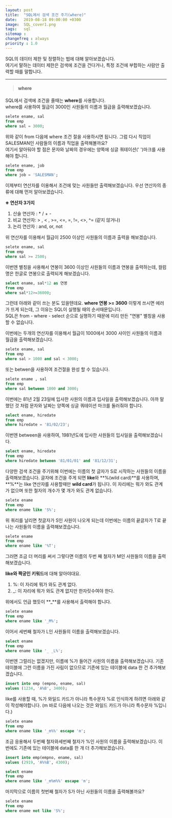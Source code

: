 ```yaml
---
layout: post
title:  "SQL에서 검색 조건 주기(where)"
date:   2019-08-18 09:00:00 +0300
image:  SQL_cover1.png
tags:   sql
sitemap :
changefreq : always
priority : 1.0
---
```



SQL의 데이터 제한 및 정렬하는 법에 대해 알아보겠습니다.  
여기서 말하는 데이터 제한은 검색에 조건을 건다거나, 특정 조건에 부합하는 사람만 출력할 때를 말합니다.  

--------

> #### where 

SQL에서 검색에 조건을 줄때는 **where**를 사용합니다.  
where를 사용하여 월급이 3000인 사원들의 이름과 월급을 출력해보겠습니다.

```sql
selete ename, sal
from emp
where sal = 3000;
```

위와 같이 from 다음에 where 조건 절을 사용하시면 됩니다. 
그럼 다시 직업이 SALESMAN인 사람들의 이름과 직업을 출력해볼까요?  
여기서 알아둬야 할 점은 문자와 날짜의 경우에는 양쪽에 싱글 쿼테이션(' ')마크를 사용해야 합니다.  

```sql
selete ename, job
from emp
where job = 'SALESMAN';
```

이제부터 연산자를 이용해서 조건에 맞는 사원들만 출력해보겠습니다.
우선 연산자의 종류에 대해 먼저 알아보겠습니다.

**※ 연산자 3가지**
1. 산술 연산자 : * / + -
2. 비교 연산자: > , < , >=, <=, =, !=, <>, ^= (같지 않거나)
3. 논리 연산자 : and, or, not

위 연산자를 이용해서 월급이 2500 이상인 사원들의 이름과 출력을 해보겠습니다.

```sql
selete ename, sal
from emp
where sal >= 2500;
```

이번엔 별칭을 사용해서 연봉이 3600 이상인 사원들의 이름과 연봉을 출력하는데, 컬럼명은 한글로 연봉으로 출력되게 해보겠습니다.

```sql
select ename, sal*12 as 연봉
from emp
where sal*12>=36000;
```

그런데 아래와 같이 쓰는 분도 있을텐데요.
**where 연봉 >= 3600**  이렇게 쓰시면 에러가 뜨게 되는데, 그 이유는 SQL이 실행될 때의 순서때문입니다.  
SQL은 from - where - select 순으로 실행하기 때문에 미리 만든 "연봉" 별칭을 사용할 수 없습니다.

이번에는 두개의 연산자를 이용해서 월급이 1000에서 3000 사이인 사원들의 이름과 월급을 출력해보겠습니다.  

```sql
selete ename, sal
from emp
where sal > 1000 and sal < 3000;
```

또는 betwen을 사용하여 조건절을 완성 할 수 있습니다.  

```sql
selete ename , sal
from emp
where sal between 1000 and 3000;
```

이번에는 81년 2월 23일에 입사한 사원의 이름과 입사일을 출력해보겠습니다.
아까 말했던 것 처럼 문자와 날짜는 양쪽에 싱글 쿼테이션 마크를 둘러줘야 합니다.

```sql
select ename, hiredate
from emp
where hiredate = '81/02/23';
```

이번엔 between을 사용하여, 1981년도에 입사한 사원들의 입사일을 출력해보겠습니다.

```sql
select ename, hiredate
from emp
where hiredate between '81/01/01' and '81/12/31';
```  

다양한 검색 조건을 주기위해 이번에는 이름의 첫 글자가 S로 시작하는 사원들의 이름을 출력해보겠습니다.
글자에 조건을 주게 되면 **like**와 **%(wild card)**를 사용하며, **%**는 like 연산자를 사용할때만 **wild card**가 됩니다. 이 자리에는 뭐가 와도 관계가 없으며 또한 철자의 개수가 몇 개가 와도 관계 없습니다. 

```sql
selete ename
from emp
where ename like 'S%';
```

위 쿼리를 날리면 첫글자가 S인 사원이 나오게 되는데 이번에는 이름의 끝글자가 T로 끝나는 사원들의 이름을 출력해보겠습니다.

```sql
selete ename 
from emp
where ename like '%T';
```

그러면 조금 더 머리를 써서 그렇다면 이름의 두번 째 철자가 M인 사원들의 이름을 출력해보겠습니다.


**like와 짝궁인 키워드**에 대해 알아야대요.  
1. %: 이 자리에 뭐가 와도 관계 없다.  
2. _: 이 자리에 뭐가 와도 관계 없지만 한자릿수여야 한다.  

위에서도 언급 했듯이 **_**를 사용해서 출력해야 합니다.

```sql
selete ename
from emp
where ename like '_M%';
```

이어서 세번째 철자가 L인 사원들의 이름을 출력해보겠습니다.

```sql
select ename
from emp
where ename like '_ _L%';
```

이번엔 그럴리는 없겠지만, 이름에 %가 들어간 사원의 이름을 출력해보겠습니다.
기존 테이블에 그런 이름을 가진 사림이 없으므로 기존에 있는 테이블에 data 한 건 추가해보겠습니다.

```sql
insert into emp (empno, ename, sal)
values (1234, 'A%B', 3400);
```

like를 사용할 때, %가 와일드 카드가 아니라 특수문자 %로 인식하게 하려면 아래와 같이 작성해야합니다. 
(m 바로 다음에 나오는 것은 와일드 카드가 아니라 특수문자 %입니다.)

```sql
selete ename
from emp
where ename like '_m%%' escape 'm';
```

조금 응용해서 두번째 철자와세번째 철자가 %인 사원의 이름을 출력해보겠습니다.
이번에도 기존에 있는 테이블에 data를 한 개 더 추가해보겠습니다.

```sql
insert into emp(empno, ename, sal)
values (2919, 'A%%B', 4300);
```  



```sql
select ename
from emp
where ename like '_m%m%%' escape 'm';
```
 
마지막으로 이름의 첫번째 철자가 S가 아닌 사원들의 이름을 출력해볼까요?  

```sql
selete ename
from emp
where ename not like 'S%';
```

